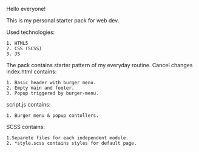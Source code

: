 Hello everyone!

This is my personal starter pack for web dev.

Used technologies: 

    1. HTML5
    2. CSS (SCSS)
    3. JS

The pack contains starter pattern of my everyday routine.
Cancel changes
index.html contains:

    1. Basic header with burger menu.
    2. Empty main and footer.
    3. Popup triggered by burger-menu.

script.js contains:

    1. Burger menu & popup contollers.
    
SCSS contains:

    1.Separete files for each independent module.
    2. *style.scss contains styles for default page.
    
